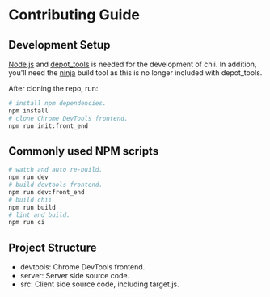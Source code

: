 # Contributing Guide

## Development Setup

[Node.js](https://nodejs.org/en/) and [depot_tools](https://commondatastorage.googleapis.com/chrome-infra-docs/flat/depot_tools/docs/html/depot_tools_tutorial.html#_setting_up) is needed for the development of chii. In addition, you'll need the [ninja](https://formulae.brew.sh/formula/ninja) build tool as this is no longer included with depot_tools.

After cloning the repo, run:

```bash
# install npm dependencies.
npm install
# clone Chrome DevTools frontend.
npm run init:front_end
```

## Commonly used NPM scripts

```bash
# watch and auto re-build.
npm run dev
# build devtools frontend.
npm run dev:front_end
# build chii
npm run build
# lint and build.
npm run ci
```

## Project Structure

* devtools: Chrome DevTools frontend.
* server: Server side source code.
* src: Client side source code, including target.js.


##
